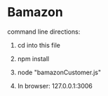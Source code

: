 # Bamazon

command line directions:

1. cd into this file

2. npm install

3. node "bamazonCustomer.js"

4. In browser: 127.0.0.1:3006
